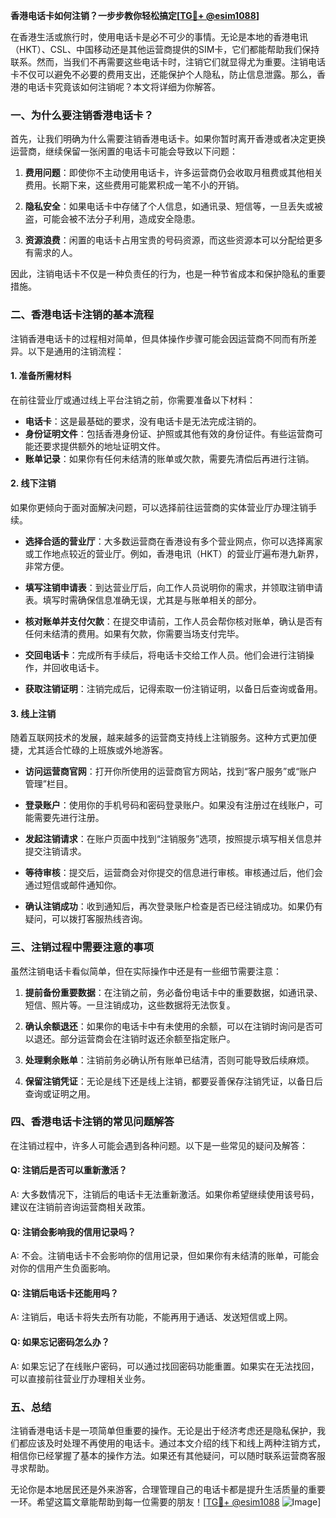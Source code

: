 **香港电话卡如何注销？一步步教你轻松搞定[[TG💪+ @esim1088](https://t.me/s/esim1088)]**

在香港生活或旅行时，使用电话卡是必不可少的事情。无论是本地的香港电讯（HKT）、CSL、中国移动还是其他运营商提供的SIM卡，它们都能帮助我们保持联系。然而，当我们不再需要这些电话卡时，注销它们就显得尤为重要。注销电话卡不仅可以避免不必要的费用支出，还能保护个人隐私，防止信息泄露。那么，香港的电话卡究竟该如何注销呢？本文将详细为你解答。

### 一、为什么要注销香港电话卡？

首先，让我们明确为什么需要注销香港电话卡。如果你暂时离开香港或者决定更换运营商，继续保留一张闲置的电话卡可能会导致以下问题：

1. **费用问题**：即使你不主动使用电话卡，许多运营商仍会收取月租费或其他相关费用。长期下来，这些费用可能累积成一笔不小的开销。
   
2. **隐私安全**：如果电话卡中存储了个人信息，如通讯录、短信等，一旦丢失或被盗，可能会被不法分子利用，造成安全隐患。

3. **资源浪费**：闲置的电话卡占用宝贵的号码资源，而这些资源本可以分配给更多有需求的人。

因此，注销电话卡不仅是一种负责任的行为，也是一种节省成本和保护隐私的重要措施。

### 二、香港电话卡注销的基本流程

注销香港电话卡的过程相对简单，但具体操作步骤可能会因运营商不同而有所差异。以下是通用的注销流程：

#### 1. 准备所需材料

在前往营业厅或通过线上平台注销之前，你需要准备以下材料：

- **电话卡**：这是最基础的要求，没有电话卡是无法完成注销的。
- **身份证明文件**：包括香港身份证、护照或其他有效的身份证件。有些运营商可能还要求提供额外的地址证明文件。
- **账单记录**：如果你有任何未结清的账单或欠款，需要先清偿后再进行注销。

#### 2. 线下注销

如果你更倾向于面对面解决问题，可以选择前往运营商的实体营业厅办理注销手续。

- **选择合适的营业厅**：大多数运营商在香港设有多个营业网点，你可以选择离家或工作地点较近的营业厅。例如，香港电讯（HKT）的营业厅遍布港九新界，非常方便。
  
- **填写注销申请表**：到达营业厅后，向工作人员说明你的需求，并领取注销申请表。填写时需确保信息准确无误，尤其是与账单相关的部分。

- **核对账单并支付欠款**：在提交申请前，工作人员会帮你核对账单，确认是否有任何未结清的费用。如果有欠款，你需要当场支付完毕。

- **交回电话卡**：完成所有手续后，将电话卡交给工作人员。他们会进行注销操作，并回收电话卡。

- **获取注销证明**：注销完成后，记得索取一份注销证明，以备日后查询或备用。

#### 3. 线上注销

随着互联网技术的发展，越来越多的运营商支持线上注销服务。这种方式更加便捷，尤其适合忙碌的上班族或外地游客。

- **访问运营商官网**：打开你所使用的运营商官方网站，找到“客户服务”或“账户管理”栏目。

- **登录账户**：使用你的手机号码和密码登录账户。如果没有注册过在线账户，可能需要先进行注册。

- **发起注销请求**：在账户页面中找到“注销服务”选项，按照提示填写相关信息并提交注销请求。

- **等待审核**：提交后，运营商会对你提交的信息进行审核。审核通过后，他们会通过短信或邮件通知你。

- **确认注销成功**：收到通知后，再次登录账户检查是否已经注销成功。如果仍有疑问，可以拨打客服热线咨询。

### 三、注销过程中需要注意的事项

虽然注销电话卡看似简单，但在实际操作中还是有一些细节需要注意：

1. **提前备份重要数据**：在注销之前，务必备份电话卡中的重要数据，如通讯录、短信、照片等。一旦注销成功，这些数据将无法恢复。

2. **确认余额退还**：如果你的电话卡中有未使用的余额，可以在注销时询问是否可以退还。部分运营商会在注销时返还余额至指定账户。

3. **处理剩余账单**：注销前务必确认所有账单已结清，否则可能导致后续麻烦。

4. **保留注销凭证**：无论是线下还是线上注销，都要妥善保存注销凭证，以备日后查询或证明之用。

### 四、香港电话卡注销的常见问题解答

在注销过程中，许多人可能会遇到各种问题。以下是一些常见的疑问及解答：

#### Q: 注销后是否可以重新激活？

A: 大多数情况下，注销后的电话卡无法重新激活。如果你希望继续使用该号码，建议在注销前咨询运营商相关政策。

#### Q: 注销会影响我的信用记录吗？

A: 不会。注销电话卡不会影响你的信用记录，但如果你有未结清的账单，可能会对你的信用产生负面影响。

#### Q: 注销后电话卡还能用吗？

A: 注销后，电话卡将失去所有功能，不能再用于通话、发送短信或上网。

#### Q: 如果忘记密码怎么办？

A: 如果忘记了在线账户密码，可以通过找回密码功能重置。如果实在无法找回，可以直接前往营业厅办理相关业务。

### 五、总结

注销香港电话卡是一项简单但重要的操作。无论是出于经济考虑还是隐私保护，我们都应该及时处理不再使用的电话卡。通过本文介绍的线下和线上两种注销方式，相信你已经掌握了基本的操作方法。如果还有其他疑问，可以随时联系运营商客服寻求帮助。

无论你是本地居民还是外来游客，合理管理自己的电话卡都是提升生活质量的重要一环。希望这篇文章能帮助到每一位需要的朋友！[[TG💪+ @esim1088](https://t.me/s/esim1088) ![Image](https://i.postimg.cc/4NQfJmqS/Snipaste-2025-05-13-00-14-12.png)]